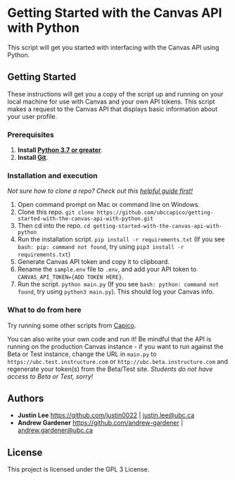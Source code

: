 # Getting Started with the Canvas API with Python

This script will get you started with interfacing with the Canvas API using Python.

## Getting Started
These instructions will get you a copy of the script up and running on your local machine for use with Canvas and your own API tokens. This script makes a request to the Canvas API that displays basic information about your user profile.

### Prerequisites

1. **Install [Python 3.7 or greater](https://www.python.org/downloads/)**.
2. **Install [Git](https://git-scm.com/downloads)**.

### Installation and execution

*Not sure how to clone a repo? Check out this [helpful guide first!](https://codeburst.io/git-and-github-in-a-nutshell-b0a3cc06458f)*

1. Open command prompt on Mac or command line on Windows.
1. Clone this repo. `git clone https://github.com/ubccapico/getting-started-with-the-canvas-api-with-python.git`
1. Then cd into the repo. `cd getting-started-with-the-canvas-api-with-python`
1. Run the installation script. `pip install -r requirements.txt` (If you see `bash: pip: command not found`, try using `pip3 install -r requirements.txt`)
1. Generate Canvas API token and copy it to clipboard.
1. Rename the `sample.env` file to `.env`, and add your API token to `CANVAS_API_TOKEN={ADD TOKEN HERE}`.
1. Run the script. `python main.py` (If you see `bash: python: command not found`, try using `python3 main.py`). This should log your Canvas info.

### What to do from here

Try running some other scripts from [Capico](https://github.com/ubccapico). 

You can also write your own code and run it! Be mindful that the API is running on the production Canvas instance - if you want to run against the Beta or Test instance, change the URL in `main.py` to `https://ubc.test.instructure.com` or `http://ubc.beta.instructure.com` and regenerate your token(s) from the Beta/Test site. *Students do not have access to Beta or Test, sorry!*

## Authors

* **Justin Lee**
https://github.com/justin0022 | justin.lee@ubc.ca
* **Andrew Gardener**
https://github.com/andrew-gardener | andrew.gardener@ubc.ca

## License

This project is licensed under the GPL 3 License.
